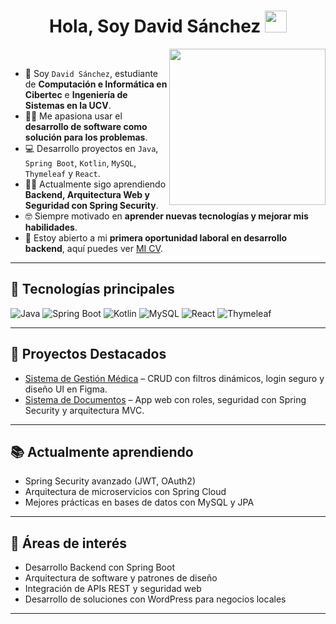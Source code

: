 <h1 align="center">Hola, Soy David Sánchez <img src="https://media.giphy.com/media/hvRJCLFzcasrR4ia7z/giphy.gif" width="35"></h1>

<picture> 
  <img align="right" src="https://github.com/7oSkaaa/7oSkaaa/blob/main/Images/Right_Side.gif?raw=true" width = 250px>
</picture>

<br>

- :school: Soy `David Sánchez`, estudiante de **Computación e Informática en Cibertec** e **Ingeniería de Sistemas en la UCV**.  
- :technologist: Me apasiona usar el **desarrollo de software como solución para los problemas**.  
- :computer: Desarrollo proyectos en `Java`, `Spring Boot`, `Kotlin`, `MySQL`, `Thymeleaf` y `React`.  
- :student: Actualmente sigo aprendiendo **Backend, Arquitectura Web y Seguridad con Spring Security**.  
- :nerd_face: Siempre motivado en **aprender nuevas tecnologías y mejorar mis habilidades**.  
- :thinking: Estoy abierto a mi **primera oportunidad laboral en desarrollo backend**, aquí puedes ver [MI CV](https://drive.google.com/file/d/1gL3_PWW-YbIWHG0NVT7VUhUuMT0FXx1U/view).  

---

## 🚀 Tecnologías principales
![Java](https://img.shields.io/badge/Java-ED8B00?style=for-the-badge&logo=openjdk&logoColor=white)
![Spring Boot](https://img.shields.io/badge/Spring_Boot-6DB33F?style=for-the-badge&logo=springboot&logoColor=white)
![Kotlin](https://img.shields.io/badge/Kotlin-0095D5?style=for-the-badge&logo=kotlin&logoColor=white)
![MySQL](https://img.shields.io/badge/MySQL-005C84?style=for-the-badge&logo=mysql&logoColor=white)
![React](https://img.shields.io/badge/React-20232A?style=for-the-badge&logo=react&logoColor=61DAFB)
![Thymeleaf](https://img.shields.io/badge/Thymeleaf-005F0F?style=for-the-badge&logo=thymeleaf&logoColor=white)

---

## 📌 Proyectos Destacados
- [Sistema de Gestión Médica](https://github.com/tesitozz/Proyecto-Spring-Boot-Kotlin) – CRUD con filtros dinámicos, login seguro y diseño UI en Figma.  
- [Sistema de Documentos](https://github.com/tesitozz/Sistema-Documentos) – App web con roles, seguridad con Spring Security y arquitectura MVC.  
---

## 📚 Actualmente aprendiendo
- Spring Security avanzado (JWT, OAuth2)  
- Arquitectura de microservicios con Spring Cloud  
- Mejores prácticas en bases de datos con MySQL y JPA  
---

## 🎯 Áreas de interés
- Desarrollo Backend con Spring Boot  
- Arquitectura de software y patrones de diseño  
- Integración de APIs REST y seguridad web  
- Desarrollo de soluciones con WordPress para negocios locales  
---

